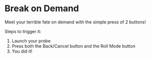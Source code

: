 # Break on Demand

Meet your terrible fate on demand with the simple press of 2 buttons!
  
Steps to trigger it:
1. Launch your probe
2. Press both the Back/Cancel button and the Roll Mode button
3. You did it!
